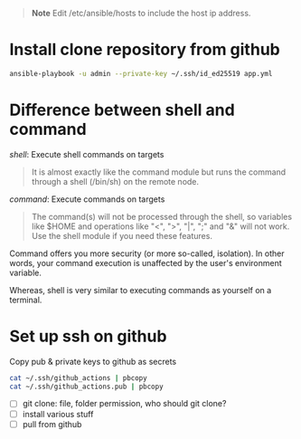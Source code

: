 > **Note**
> Edit /etc/ansible/hosts to include the host ip address.

# Install clone repository from github

```sh
ansible-playbook -u admin --private-key ~/.ssh/id_ed25519 app.yml
```

# Difference between shell and command

_shell_: Execute shell commands on targets

> It is almost exactly like the command module but runs the command through a shell (/bin/sh) on the remote node.

_command_: Execute commands on targets

> The command(s) will not be processed through the shell, so variables like $HOME and operations like "<", ">", "|", ";" and "&" will not work. Use the shell module if you need these features.

Command offers you more security (or more so-called, isolation). In other words, your command execution is unaffected by the user's environment variable.

Whereas, shell is very similar to executing commands as yourself on a terminal.

# Set up ssh on github

Copy pub & private keys to github as secrets

```sh
cat ~/.ssh/github_actions | pbcopy
cat ~/.ssh/github_actions.pub | pbcopy
```

- [ ] git clone: file, folder permission, who should git clone?
- [ ] install various stuff
- [ ] pull from github
